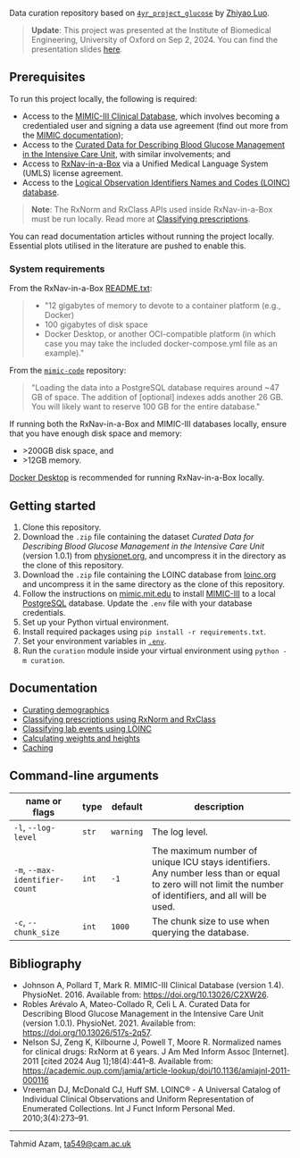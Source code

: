 Data curation repository based on [`4yr_project_glucose`](https://github.com/GilesLuo/4yr_project_glucose)
by [Zhiyao Luo](https://github.com/GilesLuo).

> **Update**: This project was presented at the Institute of Biomedical Engineering, University of Oxford on Sep 2, 2024. You can find the presentation slides [here](https://www.figma.com/deck/20kLqTzfl5IgFfFQVMMEbr/Visitor-Day-Sep-2-2024).

## Prerequisites

To run this project locally, the following is required:

- Access to the [MIMIC-III Clinical Database](https://physionet.org/content/mimiciii/1.4/), which involves becoming a
  credentialed user and signing a data use agreement (find out more from
  the [MIMIC documentation](https://mimic.mit.edu/docs/gettingstarted/));
- Access to
  the [Curated Data for Describing Blood Glucose Management in the Intensive Care Unit](https://physionet.org/content/glucose-management-mimic/1.0.1/#files-panel),
  with similar involvements; and
- Access to [RxNav-in-a-Box](https://lhncbc.nlm.nih.gov/RxNav/applications/RxNav-in-a-Box.html) via a Unified Medical
  Language System (UMLS) license
  agreement.
- Access to the [Logical Observation Identifiers Names and Codes (LOINC) database](https://loinc.org/).

> **Note**: The RxNorm and RxClass APIs used inside RxNav-in-a-Box must be run locally. Read more
> at [Classifying prescriptions](/docs/prescriptions.md).

You can read documentation articles without running the project locally. Essential plots utilised in the literature are
pushed to enable this.

### System requirements

From the RxNav-in-a-Box [README.txt](https://data.lhncbc.nlm.nih.gov/public/rxnav/rxnav-in-a-box/README.txt):

> - "12 gigabytes of memory to devote to a container platform (e.g., Docker)
> - 100 gigabytes of disk space
> - Docker Desktop,
    or another OCI-compatible platform (in which case you
    may take the included docker-compose.yml file as an example)."

From
the [`mimic-code`](https://github.com/MIT-LCP/mimic-code/blob/main/mimic-iii/buildmimic/postgres/README.md#hard-drive-space-required)
repository:

> "Loading the data into a PostgreSQL database requires around ~47 GB of space. The addition of [optional] indexes adds
> another 26
> GB. You will likely want to reserve 100 GB for the entire database."

If running both the RxNav-in-a-Box and MIMIC-III databases locally, ensure that you have enough disk space and
memory:

- \>200GB disk space, and
- \>12GB memory.

[Docker Desktop](https://www.docker.com/products/docker-desktop/) is recommended for running RxNav-in-a-Box locally.

## Getting started

1. Clone this repository.
2. Download the `.zip` file containing the dataset _Curated Data for Describing Blood Glucose Management in the
   Intensive Care Unit_ (version 1.0.1)
   from [physionet.org](https://physionet.org/content/glucose-management-mimic/1.0.1/#files-panel), and uncompress it in
   the directory as the clone of this repository.
3. Download the `.zip` file containing the LOINC database from [loinc.org](https://loinc.org/downloads/) and uncompress
   it in the same directory as the clone of this repository.
4. Follow the instructions on [mimic.mit.edu](https://mimic.mit.edu/docs/gettingstarted/local/) to
   install [MIMIC-III](https://physionet.org/content/mimiciii/1.4/) to a local [PostgreSQL](https://www.postgresql.org)
   database. Update the `.env` file with your database credentials.
5. Set up your Python virtual environment.
6. Install required packages using `pip install -r requirements.txt`.
7. Set your environment variables in [`.env`](.env).
8. Run the `curation` module inside your virtual environment using `python -m curation`.

## Documentation

- [Curating demographics](docs/demographics.md)
- [Classifying prescriptions using RxNorm and RxClass](docs/prescriptions.md)
- [Classifying lab events using LOINC](docs/labevents.md)
- [Calculating weights and heights](docs/calculating-weights-and-heights.md)
- [Caching](docs/caching.md)

## Command-line arguments

| name or flags                  | type  | default   | description                                                                                                                                               |
|--------------------------------|-------|-----------|-----------------------------------------------------------------------------------------------------------------------------------------------------------|
| `-l`, `--log-level`            | `str` | `warning` | The log level.                                                                                                                                            |
| `-m`, `--max-identifier-count` | `int` | `-1`      | The maximum number of unique ICU stays identifiers. Any number less than or equal to zero will not limit the number of identifiers, and all will be used. |
| `-c`, `--chunk_size`           | `int` | `1000`    | The chunk size to use when querying the database.                                                                                                         |

## Bibliography

- Johnson A, Pollard T, Mark R. MIMIC-III Clinical Database (version 1.4). PhysioNet. 2016. Available
  from: https://doi.org/10.13026/C2XW26.
- Robles Arévalo A, Mateo-Collado R, Celi L A. Curated Data for Describing Blood Glucose Management in the Intensive
  Care Unit (version 1.0.1). PhysioNet. 2021. Available from: https://doi.org/10.13026/517s-2q57.
- Nelson SJ, Zeng K, Kilbourne J, Powell T, Moore R. Normalized names for clinical drugs: RxNorm at 6 years. J Am Med
  Inform Assoc [Internet]. 2011 [cited 2024 Aug 1];18(4):441–8. Available
  from: https://academic.oup.com/jamia/article-lookup/doi/10.1136/amiajnl-2011-000116
- Vreeman DJ, McDonald CJ, Huff SM. LOINC® - A Universal Catalog of Individual Clinical Observations and Uniform
  Representation of Enumerated Collections. Int J Funct Inform Personal Med. 2010;3(4):273–91.

---

Tahmid Azam, [ta549@cam.ac.uk](mailto:ta549@cam.ac.uk)
